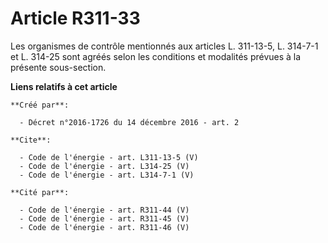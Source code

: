 # Article R311-33

Les organismes de contrôle mentionnés aux articles L. 311-13-5, L. 314-7-1 et L. 314-25 sont agréés selon les conditions et
modalités prévues à la présente sous-section.

**Liens relatifs à cet article**

	**Créé par**:

	  - Décret n°2016-1726 du 14 décembre 2016 - art. 2

	**Cite**:

	  - Code de l'énergie - art. L311-13-5 (V)
	  - Code de l'énergie - art. L314-25 (V)
	  - Code de l'énergie - art. L314-7-1 (V)

	**Cité par**:

	  - Code de l'énergie - art. R311-44 (V)
	  - Code de l'énergie - art. R311-45 (V)
	  - Code de l'énergie - art. R311-46 (V)
